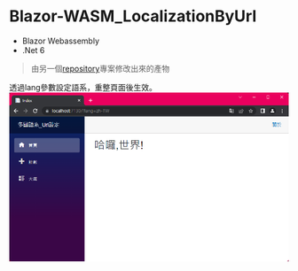 # Blazor-WASM_LocalizationByUrl
* Blazor Webassembly
* .Net 6
> 由另一個[repository](https://github.com/Airethz/Blazor-WASM_Localization)專案修改出來的產物

透過lang參數設定語系，重整頁面後生效。
![](https://github.com/Airethz/Blazor-WASM_LocalizationByUrl/blob/main/doc/%E7%95%AB%E9%9D%A2.png)
